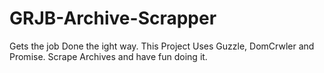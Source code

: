 # GRJB-Archive-Scrapper
Gets the job Done the ight way. This Project Uses Guzzle, DomCrwler and Promise.
Scrape Archives and have fun doing it.
